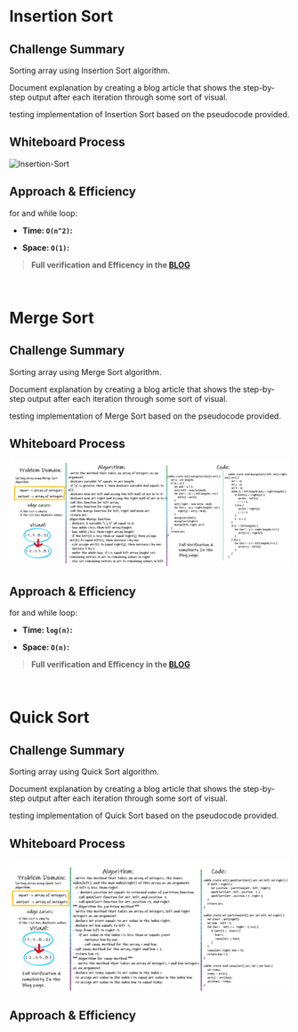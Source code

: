 # Insertion Sort

## Challenge Summary

Sorting array using Insertion Sort algorithm.

Document explanation by creating a blog article that shows the step-by-step output after each iteration through some sort of visual.

testing implementation of Insertion Sort based on the pseudocode provided.

## Whiteboard Process

![Insertion-Sort](./img/Insertion-Sort.PNG)

## Approach & Efficiency

for and while loop:

- **Time: `O(n^2)`:**

- **Space: `O(1)`:**

> **Full verification and Efficency in the [BLOG](./BLOG-Insertion.md)**

<br>

# Merge Sort

## Challenge Summary

Sorting array using Merge Sort algorithm.

Document explanation by creating a blog article that shows the step-by-step output after each iteration through some sort of visual.

testing implementation of Merge Sort based on the pseudocode provided.

## Whiteboard Process

![merge-sort](./img/merge-sort.PNG)

## Approach & Efficiency

for and while loop:

- **Time: `log(n)`:**

- **Space: `O(n)`:**

> **Full verification and Efficency in the [BLOG](./BLOG-Merge.md)**

<br>

# Quick Sort

## Challenge Summary

Sorting array using Quick Sort algorithm.

Document explanation by creating a blog article that shows the step-by-step output after each iteration through some sort of visual.

testing implementation of Quick Sort based on the pseudocode provided.

## Whiteboard Process

![merge-sort](./img/quick-sort.PNG)

## Approach & Efficiency

